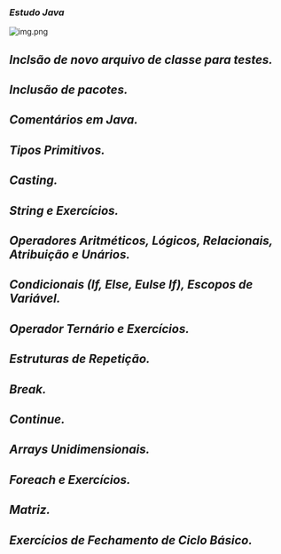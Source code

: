 ### *Estudo Java*

![img.png](img.png)

## *Inclsão de novo arquivo de classe para testes.*
## *Inclusão de pacotes.*
## *Comentários em Java.*
## *Tipos Primitivos.*
## *Casting.*
## *String e Exercícios.*
## *Operadores Aritméticos, Lógicos, Relacionais, Atribuição e Unários.*
## *Condicionais (If, Else, Eulse If), Escopos de Variável.*
## *Operador Ternário e Exercícios.*
## *Estruturas de Repetição.*
## *Break.*
## *Continue.*
## *Arrays Unidimensionais.*
## *Foreach e Exercícios.*
## *Matriz.*
## *Exercícios de Fechamento de Ciclo Básico.*